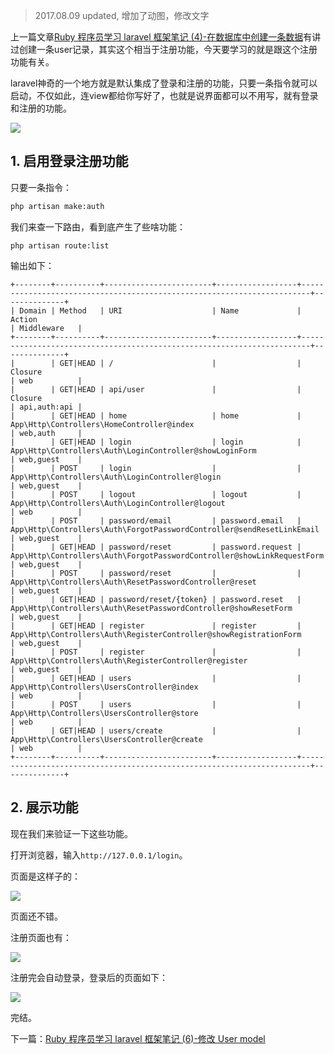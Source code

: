 > 2017.08.09 updated, 增加了动图，修改文字

上一篇文章[Ruby 程序员学习 laravel 框架笔记 (4)-在数据库中创建一条数据](https://www.rails365.net/articles/ruby-cheng-xu-yuan-xue-xi-laravel-kuang-jia-bi-ji-4-zai-shu-ju-ku-zhong-chuang-jian-yi-tiao-shu-ju)有讲过创建一条user记录，其实这个相当于注册功能，今天要学习的就是跟这个注册功能有关。

laravel神奇的一个地方就是默认集成了登录和注册的功能，只要一条指令就可以启动，不仅如此，连view都给你写好了，也就是说界面都可以不用写，就有登录和注册的功能。

![](https://rails365.oss-cn-shenzhen.aliyuncs.com/uploads/photo/image/292/2017/0e50e2f67dfc603d4052ad476b402988.gif)

## 1. 启用登录注册功能

只要一条指令：

``` bash
php artisan make:auth
```

我们来查一下路由，看到底产生了些啥功能：

```
php artisan route:list
```

输出如下：

```
+--------+----------+------------------------+------------------+------------------------------------------------------------------------+--------------+
| Domain | Method   | URI                    | Name             | Action                                                                 | Middleware   |
+--------+----------+------------------------+------------------+------------------------------------------------------------------------+--------------+
|        | GET|HEAD | /                      |                  | Closure                                                                | web          |
|        | GET|HEAD | api/user               |                  | Closure                                                                | api,auth:api |
|        | GET|HEAD | home                   | home             | App\Http\Controllers\HomeController@index                              | web,auth     |
|        | GET|HEAD | login                  | login            | App\Http\Controllers\Auth\LoginController@showLoginForm                | web,guest    |
|        | POST     | login                  |                  | App\Http\Controllers\Auth\LoginController@login                        | web,guest    |
|        | POST     | logout                 | logout           | App\Http\Controllers\Auth\LoginController@logout                       | web          |
|        | POST     | password/email         | password.email   | App\Http\Controllers\Auth\ForgotPasswordController@sendResetLinkEmail  | web,guest    |
|        | GET|HEAD | password/reset         | password.request | App\Http\Controllers\Auth\ForgotPasswordController@showLinkRequestForm | web,guest    |
|        | POST     | password/reset         |                  | App\Http\Controllers\Auth\ResetPasswordController@reset                | web,guest    |
|        | GET|HEAD | password/reset/{token} | password.reset   | App\Http\Controllers\Auth\ResetPasswordController@showResetForm        | web,guest    |
|        | GET|HEAD | register               | register         | App\Http\Controllers\Auth\RegisterController@showRegistrationForm      | web,guest    |
|        | POST     | register               |                  | App\Http\Controllers\Auth\RegisterController@register                  | web,guest    |
|        | GET|HEAD | users                  |                  | App\Http\Controllers\UsersController@index                             | web          |
|        | POST     | users                  |                  | App\Http\Controllers\UsersController@store                             | web          |
|        | GET|HEAD | users/create           |                  | App\Http\Controllers\UsersController@create                            | web          |
+--------+----------+------------------------+------------------+------------------------------------------------------------------------+--------------+
```

## 2. 展示功能

现在我们来验证一下这些功能。

打开浏览器，输入`http://127.0.0.1/login`。

页面是这样子的：

![](https://rails365.oss-cn-shenzhen.aliyuncs.com/uploads/photo/image/276/2017/a7d63d18c291ae42a5ef293c182c822b.png)

页面还不错。

注册页面也有：

![](https://rails365.oss-cn-shenzhen.aliyuncs.com/uploads/photo/image/277/2017/bf36452be1bd59054b8388de1cf8df8a.png)

注册完会自动登录，登录后的页面如下：

![](https://rails365.oss-cn-shenzhen.aliyuncs.com/uploads/photo/image/278/2017/61dbfbead97151a9d9ca5811f242190c.png)

完结。

下一篇：[Ruby 程序员学习 laravel 框架笔记 (6)-修改 User model](https://www.rails365.net/articles/ruby-cheng-xu-yuan-xue-xi-laravel-kuang-jia-bi-ji-6-xiu-gai-user-model)
